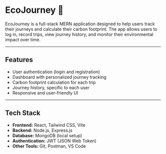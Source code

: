 # EcoJourney 🌿

EcoJourney is a full-stack MERN application designed to help users track their journeys and calculate their carbon footprint. The app allows users to log in, record trips, view journey history, and monitor their environmental impact over time.

---
## Features
- User authentication (login and registration)
- Dashboard with personalized journey tracking
- Carbon footprint calculation for each trip
- Journey history, specific to each user
- Responsive and user-friendly UI
---

## Tech Stack
- **Frontend:** React, Tailwind CSS, Vite
- **Backend:** Node.js, Express.js
- **Database:** MongoDB (local setup)
- **Authentication:** JWT (JSON Web Token)
- **Other Tools:** Git, Postman, VS Code
